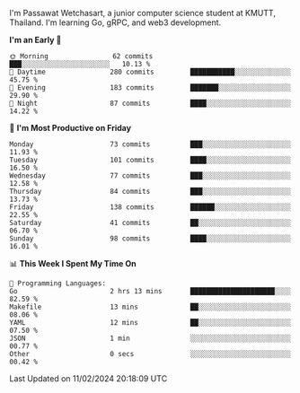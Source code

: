
I'm Passawat Wetchasart, a junior computer science student at KMUTT, Thailand. I'm learning Go, gRPC, and web3 development.



<!--START_SECTION:waka-->
**I'm an Early 🐤** 

```text
🌞 Morning                62 commits          ███░░░░░░░░░░░░░░░░░░░░░░   10.13 % 
🌆 Daytime                280 commits         ███████████░░░░░░░░░░░░░░   45.75 % 
🌃 Evening                183 commits         ███████░░░░░░░░░░░░░░░░░░   29.90 % 
🌙 Night                  87 commits          ████░░░░░░░░░░░░░░░░░░░░░   14.22 % 
```
📅 **I'm Most Productive on Friday** 

```text
Monday                   73 commits          ███░░░░░░░░░░░░░░░░░░░░░░   11.93 % 
Tuesday                  101 commits         ████░░░░░░░░░░░░░░░░░░░░░   16.50 % 
Wednesday                77 commits          ███░░░░░░░░░░░░░░░░░░░░░░   12.58 % 
Thursday                 84 commits          ███░░░░░░░░░░░░░░░░░░░░░░   13.73 % 
Friday                   138 commits         ██████░░░░░░░░░░░░░░░░░░░   22.55 % 
Saturday                 41 commits          ██░░░░░░░░░░░░░░░░░░░░░░░   06.70 % 
Sunday                   98 commits          ████░░░░░░░░░░░░░░░░░░░░░   16.01 % 
```


📊 **This Week I Spent My Time On** 

```text
💬 Programming Languages: 
Go                       2 hrs 13 mins       █████████████████████░░░░   82.59 % 
Makefile                 13 mins             ██░░░░░░░░░░░░░░░░░░░░░░░   08.06 % 
YAML                     12 mins             ██░░░░░░░░░░░░░░░░░░░░░░░   07.50 % 
JSON                     1 min               ░░░░░░░░░░░░░░░░░░░░░░░░░   00.77 % 
Other                    0 secs              ░░░░░░░░░░░░░░░░░░░░░░░░░   00.42 % 
```


 Last Updated on 11/02/2024 20:18:09 UTC
<!--END_SECTION:waka-->

<!--
**markpassawat/markpassawat** is a ✨ _special_ ✨ repository because its `README.md` (this file) appears on your GitHub profile.

Here are some ideas to get you started:

- 🔭 I’m currently working on ...
- 🌱 I’m currently learning ...
- 👯 I’m looking to collaborate on ...
- 🤔 I’m looking for help with ...
- 💬 Ask me about ...
- 📫 How to reach me: ...
- 😄 Pronouns: He/Him
- ⚡ Fun fact: ...
-->
